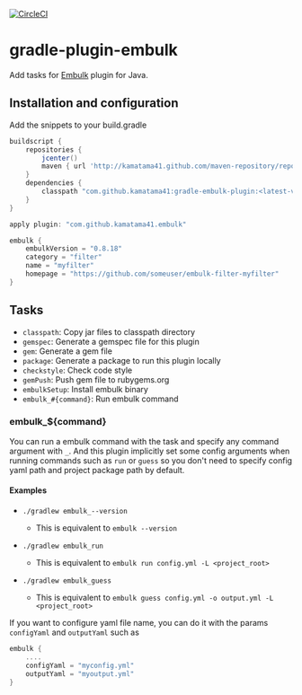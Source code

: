[![CircleCI](https://circleci.com/gh/kamatama41/gradle-embulk-plugin.svg?style=svg)](https://circleci.com/gh/kamatama41/gradle-embulk-plugin)

# gradle-plugin-embulk
Add tasks for [Embulk](http://www.embulk.org) plugin for Java.

## Installation and configuration
Add the snippets to your build.gradle

```gradle
buildscript {
    repositories {
        jcenter()
        maven { url 'http://kamatama41.github.com/maven-repository/repository' }
    }
    dependencies {
        classpath "com.github.kamatama41:gradle-embulk-plugin:<latest-version>"
    }
}

apply plugin: "com.github.kamatama41.embulk"

embulk {
    embulkVersion = "0.8.18"
    category = "filter"
    name = "myfilter"
    homepage = "https://github.com/someuser/embulk-filter-myfilter"
}
```

## Tasks
- `classpath`: Copy jar files to classpath directory
- `gemspec`: Generate a gemspec file for this plugin
- `gem`: Generate a gem file
- `package`: Generate a package to run this plugin locally 
- `checkstyle`: Check code style
- `gemPush`: Push gem file to rubygems.org
- `embulkSetup`: Install embulk binary
- `embulk_#{command}`: Run embulk command

### embulk_${command}
You can run a embulk command with the task and specify any command argument with `_`.
And this plugin implicitly set some config arguments when running commands such as `run` or `guess` so you don't need to specify config yaml path and project package path by default.

#### Examples
- `./gradlew embulk_--version`
  - This is equivalent to `embulk --version`

- `./gradlew embulk_run`
  - This is equivalent to `embulk run config.yml -L <project_root>`

- `./gradlew embulk_guess`
  - This is equivalent to `embulk guess config.yml -o output.yml -L <project_root>`

If you want to configure yaml file name, you can do it with the params `configYaml` and `outputYaml` such as 

```gradle
embulk {
    ....
    configYaml = "myconfig.yml"
    outputYaml = "myoutput.yml"
}
```
